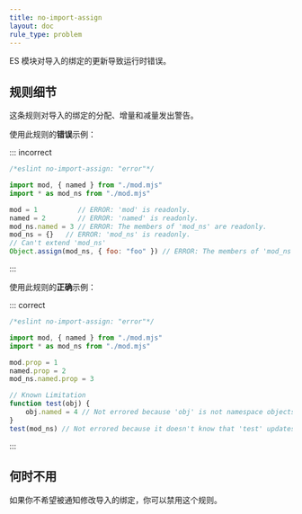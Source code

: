 ```yaml
---
title: no-import-assign
layout: doc
rule_type: problem
---
```


ES 模块对导入的绑定的更新导致运行时错误。

## 规则细节

这条规则对导入的绑定的分配、增量和减量发出警告。

使用此规则的**错误**示例：

::: incorrect

```js
/*eslint no-import-assign: "error"*/

import mod, { named } from "./mod.mjs"
import * as mod_ns from "./mod.mjs"

mod = 1          // ERROR: 'mod' is readonly.
named = 2        // ERROR: 'named' is readonly.
mod_ns.named = 3 // ERROR: The members of 'mod_ns' are readonly.
mod_ns = {}   // ERROR: 'mod_ns' is readonly.
// Can't extend 'mod_ns'
Object.assign(mod_ns, { foo: "foo" }) // ERROR: The members of 'mod_ns' are readonly.
```

:::

使用此规则的**正确**示例：

::: correct

```js
/*eslint no-import-assign: "error"*/

import mod, { named } from "./mod.mjs"
import * as mod_ns from "./mod.mjs"

mod.prop = 1
named.prop = 2
mod_ns.named.prop = 3

// Known Limitation
function test(obj) {
    obj.named = 4 // Not errored because 'obj' is not namespace objects.
}
test(mod_ns) // Not errored because it doesn't know that 'test' updates the member of the argument.
```

:::

## 何时不用

如果你不希望被通知修改导入的绑定，你可以禁用这个规则。
